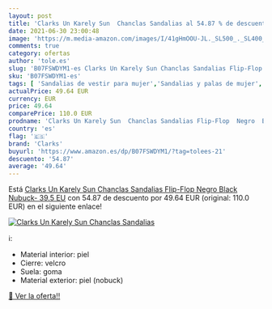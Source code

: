 ```yaml
---
layout: post
title: 'Clarks Un Karely Sun  Chanclas Sandalias al 54.87 % de descuento'
date: 2021-06-30 23:00:48
image: 'https://m.media-amazon.com/images/I/41gHmOOU-JL._SL500_._SL400_.jpg'
comments: true
category: ofertas
author: 'tole.es'
slug: 'B07FSWDYM1-es Clarks Un Karely Sun Chanclas Sandalias Flip-Flop Negro...'
sku: 'B07FSWDYM1-es'
tags: [ 'Sandalias de vestir para mujer','Sandalias y palas de mujer','Zapatos','Zapatos para mujer','Zapatos y complementos','chanclas','clarks', ]
actualPrice: 49.64 EUR
currency: EUR
price: 49.64
comparePrice: 110.0 EUR
prodname: 'Clarks Un Karely Sun  Chanclas Sandalias Flip-Flop  Negro  Black Nubuck-   39.5 EU'
country: 'es'
flag: '🇪🇸'
brand: 'Clarks'
buyurl: 'https://www.amazon.es/dp/B07FSWDYM1/?tag=tolees-21'
descuento: '54.87'
average: '49.64'
---
```


Está [Clarks Un Karely Sun  Chanclas Sandalias Flip-Flop  Negro  Black Nubuck-   39.5 EU](https://www.amazon.es/dp/B07FSWDYM1/?tag=tolees-21) con 54.87 de descuento por 49.64 EUR (original: 110.0 EUR) en el siguiente enlace!

[![Clarks Un Karely Sun  Chanclas Sandalias](https://m.media-amazon.com/images/I/41gHmOOU-JL._SL500_._SL400_.jpg)](https://www.amazon.es/dp/B07FSWDYM1/?tag=tolees-21)

ℹ️:

- Material interior: piel
- Cierre: velcro
- Suela: goma
- Material exterior: piel (nobuck)

[🛒 Ver la oferta!!](https://www.amazon.es/dp/B07FSWDYM1/?tag=tolees-21)
